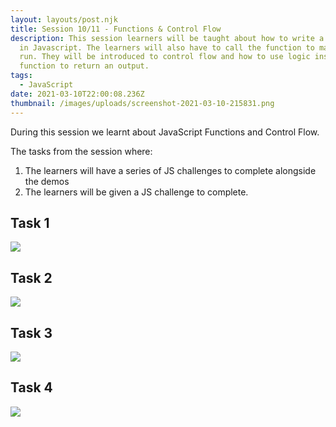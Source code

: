 ```yaml
---
layout: layouts/post.njk
title: Session 10/11 - Functions & Control Flow
description: This session learners will be taught about how to write a function
  in Javascript. The learners will also have to call the function to make it
  run. They will be introduced to control flow and how to use logic inside of a
  function to return an output.
tags:
  - JavaScript
date: 2021-03-10T22:00:08.236Z
thumbnail: /images/uploads/screenshot-2021-03-10-215831.png
---
```

During this session we learnt about JavaScript Functions and Control Flow.

The tasks from the session where:

<!--StartFragment-->

1. The learners will have a series of JS challenges to complete alongside the demos
2. The learners will be given a JS challenge to complete.

<!--EndFragment-->

## Task 1 

![](/images/uploads/1.png)

## Task 2

![](/images/uploads/2.png)

## Task 3

![](/images/uploads/3.png)

## Task 4

![](/images/uploads/4.png)